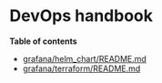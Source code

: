 DevOps handbook
===

**Table of contents**

- [grafana/helm_chart/README.md](./grafana/helm_chart/README.md)
- [grafana/terraform/README.md](./grafana/terraform/README.md)
